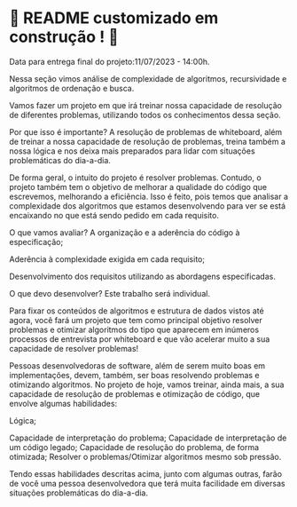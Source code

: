 # :construction: README customizado em construção ! :construction:


Data para entrega final do projeto:11/07/2023 - 14:00h.

Nessa seção vimos análise de complexidade de algoritmos, recursividade e algoritmos de ordenação e busca.

Vamos fazer um projeto em que irá treinar nossa capacidade de resolução de diferentes problemas, utilizando todos os conhecimentos dessa seção.

Por que isso é importante?
A resolução de problemas de whiteboard, além de treinar a nossa capacidade de resolução de problemas, treina também a nossa lógica e nos deixa mais preparados para lidar com situações problemáticas do dia-a-dia.

De forma geral, o intuito do projeto é resolver problemas. Contudo, o projeto também tem o objetivo de melhorar a qualidade do código que escrevemos, melhorando a eficiência. Isso é feito, pois temos que analisar a complexidade dos algoritmos que estamos desenvolvendo para ver se está encaixando no que está sendo pedido em cada requisito.

O que vamos avaliar?
A organização e a aderência do código à especificação;

Aderência à complexidade exigida em cada requisito;

Desenvolvimento dos requisitos utilizando as abordagens especificadas.

O que devo desenvolver?
Este trabalho será individual.

Para fixar os conteúdos de algoritmos e estrutura de dados vistos até agora, você fará um projeto que tem como principal objetivo resolver problemas e otimizar algoritmos do tipo que aparecem em inúmeros processos de entrevista por whiteboard e que vão acelerar muito a sua capacidade de resolver problemas!

Pessoas desenvolvedoras de software, além de serem muito boas em implementações, devem, também, ser boas resolvendo problemas e otimizando algoritmos. No projeto de hoje, vamos treinar, ainda mais, a sua capacidade de resolução de problemas e otimização de código, que envolve algumas habilidades:

Lógica;

Capacidade de interpretação do problema;
Capacidade de interpretação de um código legado;
Capacidade de resolução do problema, de forma otimizada;
Resolver o problemas/Otimizar algoritmos mesmo sob pressão.

Tendo essas habilidades descritas acima, junto com algumas outras, farão de você uma pessoa desenvolvedora que terá muita facilidade em diversas situações problemáticas do dia-a-dia.

